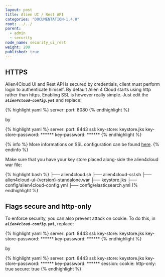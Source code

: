```yaml
---
layout: post
title: Alien UI / Rest API
categories: "DOCUMENTATION-1.4.0"
root: ../../
parent:
  - admin
  - security
node_name: security_ui_rest
weight: 200
published: true
---
```


## HTTPS

Alien4Cloud UI and Rest API is secured by credentials, client must perform login to authenticate himself.
By default Alien 4 Cloud starts using http rather than https. Enabling SSL is however really simple. Just edit the ***`alien4cloud-config.yml`*** and replace:

{% highlight yaml %}
server:
  port: 8080
{% endhighlight %}

by

{% highlight yaml %}
server:
  port: 8443
  ssl:
    key-store: keystore.jks
    key-store-password: ******
    key-password: ******
{% endhighlight %}

{% info %}
More informations on SSL configuration can be found [here](#/documentation/1.4.0/admin_guide/certificates.html).
{% endinfo %}

Make sure that you have your key store placed along-side the alien4cloud war file:

{% highlight bash %}
├── alien4cloud.sh
├── alien4cloud-ssl.sh
├── alien4cloud-ui-{version}-standalone.war
├── keystore.jks
├── config/alien4cloud-config.yml
├── config/elasticsearch.yml
{% endhighlight %}

## Flags secure and http-only

To enforce security, you can also prevent attack on cookie. To do this, in  ***`alien4cloud-config.yml`***, replace:

{% highlight yaml %}
server:
  port: 8443
  ssl:
    key-store: keystore.jks
    key-store-password: ******
    key-password: ******
{% endhighlight %}

by

{% highlight yaml %}
server:
  port: 8443
  ssl:
    key-store: keystore.jks
    key-store-password: ******
    key-password: ******
  session:
    cookie:
      http-only: true
      secure: true
{% endhighlight %}
